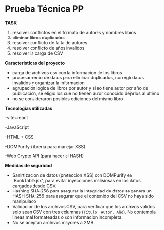 # Prueba Técnica PP
**TASK**
1) resolver conflictos en el formato de autores y nombres libros
2) eliminar libros duplicados
3) resolver conflicto de falta de autores
4) resolver conflicto de años invalidos
5) resolver la carga de CSV

**Caracteristicas del proyecto**
- carga de archivos csv con la informacion de los libros
- procesamiento de datos para eliminar duplicados, corregir datos invalidos y organizar la informacion
- agrupacion logica de libros por autor y si no tiene autor por año de publicacion, se eligio los que no tienen autor conocido dejarlos al ultimo
- no se consideraron posibles ediciones del mismo libro 
 
**Tecnologias utilizadas**

-vite+react

-JavaScript

-HTML + CSS

-DOMPurify (libreria para manejar XSS)

-Web Crypto API (para hacer el HASH)

**Medidas de seguridad**
- Sanirtizacion de datos (proteccion XSS) con DOMPurify en 'BookTable.jsx', para evitar inyecciones malisiosas en los datos cargados desde CSV.
- Hashing SHA-256 para asegurar la integridad de datos se genera un HASH SHA-256 para asegurar que el contenido del CSV no haya sido manipulado
- Validacion de los archivos CSV, para verificar que los archivos validos solo sean CSV con tres columnas (`Título, Autor, Año`). No contempla lineas mal formateadas o con informacion incompleta.
- No se aceptan archivos mayores a 2MB.
